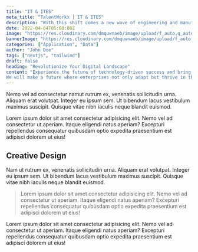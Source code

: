 ```yaml
---
title: "IT & ITES"
meta_title: "TalentWorkx | IT & ITES"
description: "With this shift comes a new wave of engineering and manufacturing jobs and in-demand skills. We have a deep understanding of the industry and its functionality..."
date: 2022-04-04T05:00:00Z
image: "https://res.cloudinary.com/dmquwnaeb/image/upload/f_auto,q_auto/v1/talentWorkx/suv5rypya3fk57ue2aga"
bannerImage: "https://res.cloudinary.com/dmquwnaeb/image/upload/f_auto,q_auto/v1/talentWorkx/suv5rypya3fk57ue2aga"
categories: ["Application", "Data"]
author: "John Doe"
tags: ["nextjs", "tailwind"]
draft: false
heading: "Revolutionize Your Digital Landscape"
content: "Experience the future of technology-driven success and bring innovation to every aspect of your business. Specializing in IT and ITES, we redefine technological excellence and bring innovation to every project, from software development to customer support outsourcing. Efficiency and customer experiences are crucial in today's time. We help you sustain digital success with our tailored solutions.
We will make a future where enterprises not only adapt but thrive in the ever-evolving digital landscape. We deliver solutions that redefine industry standards, efficiency, provides unmatched service quality, and help you stay at the forefront of digital advancements"
---
```


Nemo vel ad consectetur namut rutrum ex, venenatis sollicitudin urna. Aliquam erat volutpat. Integer eu ipsum sem. Ut bibendum lacus vestibulum maximus suscipit. Quisque vitae nibh iaculis neque blandit euismod.

Lorem ipsum dolor sit amet consectetur adipisicing elit. Nemo vel ad consectetur ut aperiam. Itaque eligendi natus aperiam? Excepturi repellendus consequatur quibusdam optio expedita praesentium est adipisci dolorem ut eius!

## Creative Design

Nam ut rutrum ex, venenatis sollicitudin urna. Aliquam erat volutpat. Integer eu ipsum sem. Ut bibendum lacus vestibulum maximus suscipit. Quisque vitae nibh iaculis neque blandit euismod.

> Lorem ipsum dolor sit amet consectetur adipisicing elit. Nemo vel ad consectetur ut aperiam. Itaque eligendi natus aperiam? Excepturi repellendus consequatur quibusdam optio expedita praesentium est adipisci dolorem ut eius!

Lorem ipsum dolor sit amet consectetur adipisicing elit. Nemo vel ad consectetur ut aperiam. Itaque eligendi natus aperiam? Excepturi repellendus consequatur quibusdam optio expedita praesentium est adipisci dolorem ut eius!

